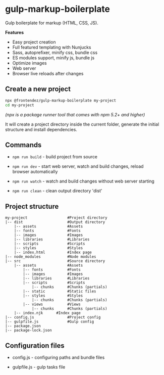 # gulp-markup-boilerplate
Gulp boilerplate for markup (HTML, CSS, JS).

**Features**

- Easy project creation
- Full featured templating with Nunjucks
- Sass, autoprefixer, minify css, bundle css
- ES modules support, minify js, bundle js
- Optimize images
- Web server
- Browser live reloads after changes

## Create a new project

```sh
npx @frontendez/gulp-markup-boilerplate my-project
cd my-project
```

_(npx is a package runner tool that comes with npm 5.2+ and higher)_

It will create a project directory inside the current folder, generate the initial structure and install dependencies.

## Commands

* `npm run build` - build project from source

* `npm run dev` - start web server, watch and build changes, reload browser automatically

* `npm run watch` - watch and build changes without web server starting

* `npm run clean` - clean output directory 'dist'

## Project structure

```
my-project                  #Project directory
|-- dist                    #Output directory
    |-- assets              #Assets
    |-- fonts               #Fonts
    |-- images              #Images
    |-- libraries           #Libraries
    |-- scripts             #Scripts
    |-- styles              #Styles
    |-- index.html          #Index page
|-- node_modules            #Node modules
|-- src                     #Source directory
    |-- assets              #Assets
        |-- fonts           #Fonts
        |-- images          #Images
        |-- libraries       #Libraries
        |-- scripts         #Scripts
            |-- chunks      #Chunks (partials)
        |-- static          #Static files
        |-- styles          #Styles
            |-- chunks      #Chunks (partials)
        |-- views           #Views
            |-- chunks      #Chunks (partials)
    |-- index.njk      #Index page
|-- config.js               #Project config
|-- gulpfile.js             #Gulp config
|-- package.json
|-- package-lock.json
```

## Configuration files

* config.js - configuring paths and bundle files

* gulpfile.js - gulp tasks file
